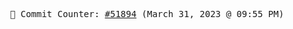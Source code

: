 <p align="center">
    <samp>
        📮 Commit Counter: <a href="https://github.com/Javascript-void0/Javascript-void0/commits/main">#51894</a> (March 31, 2023 @ 09:55 PM)
    </samp>
</p>